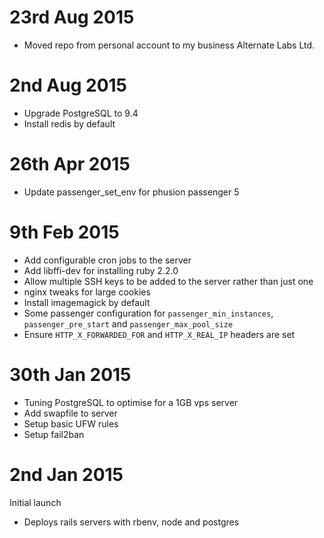 # 23rd Aug 2015

- Moved repo from personal account to my business Alternate Labs Ltd.

# 2nd Aug 2015

- Upgrade PostgreSQL to 9.4
- Install redis by default

# 26th Apr 2015

- Update passenger_set_env for phusion passenger 5

# 9th Feb 2015

- Add configurable cron jobs to the server
- Add libffi-dev for installing ruby 2.2.0
- Allow multiple SSH keys to be added to the server rather than just one
- nginx tweaks for large cookies
- Install imagemagick by default
- Some passenger configuration for `passenger_min_instances`, `passenger_pre_start` and `passenger_max_pool_size`
- Ensure `HTTP_X_FORWARDED_FOR` and `HTTP_X_REAL_IP` headers are set

# 30th Jan 2015

- Tuning PostgreSQL to optimise for a 1GB vps server
- Add swapfile to server
- Setup basic UFW rules
- Setup fail2ban

# 2nd Jan 2015

Initial launch

- Deploys rails servers with rbenv, node and postgres
